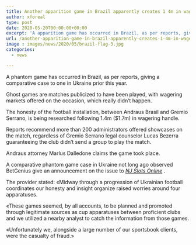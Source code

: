 ```yaml
---
title: Another apparition game in Brazil apparently creates 1 4m in wagers
author: xforeal 
type: post
date: 2020-05-20T00:00:00+00:00
excerpt: 'A apparition game has occurred in Brazil, as per reports, giving a comparable case to one in Ukraine prior this year '
url: /another-apparition-game-in-brazil-apparently-creates-1-4m-in-wagers/
image : images/news/2020/05/brazil-flag-3.jpg
categories:
  - news

---
```

A phantom game has occurred in Brazil, as per reports, giving a comparative case to one in Ukraine prior this year. 

Ghost games are matches publicized to have been played, with wagering markets offered on the occasion, which really didn&#8217;t happen. 

The honesty of the football installation, between Andraus Brasil and Gremio Serrano, is being researched following 1.4m ($1.7m) in wagering handle. 

Reports recommend more than 200 administrators offered showcases on the match, regardless of Gremio Serrano legal counselor Lucas Bezerra guaranteeing the club didn&#8217;t send a group to play the match. 

Andraus attorney Marlus Dalledone claims the game took place. 

A comparative phantom game case in Ukraine not long ago observed BetGenius give an announcement on the issue to _[NJ Slots Online][1]_ . 

The provider stated: &#171;Midway through a progression of Ukrainian football coordinates our honesty and insight organize raised worries around four apparatuses. 

&#171;These games seemed, by all accounts, to be planned and promoted through legitimate sources as cup apparatuses between proficient clubs and we utilized a nearby analyst to catch the information from those games. 

&#171;Unfortunately we, alongside a large number of our sportsbook clients, were the casualty of fraud.&#187;

 [1]: #